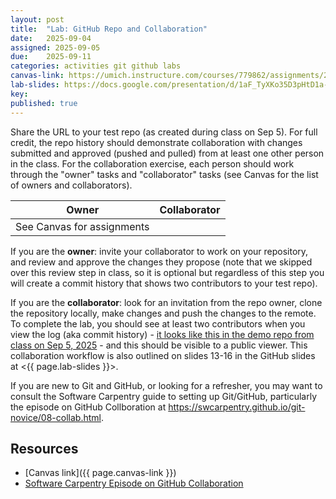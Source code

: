 ```yaml
---
layout: post
title:  "Lab: GitHub Repo and Collaboration"
date:   2025-09-04
assigned: 2025-09-05
due:    2025-09-11
categories: activities git github labs
canvas-link: https://umich.instructure.com/courses/779862/assignments/2885598
lab-slides: https://docs.google.com/presentation/d/1aF_TyXKo35D3pHtD1a-1HLEqmq9JOPRxeElGGqGLIlo/edit?usp=sharing
key:    
published: true
---
```


Share the URL to your test repo (as created during class on Sep 5). For full credit, the repo history should demonstrate collaboration with changes submitted and approved (pushed and pulled) from at least one other person in the class.
For the collaboration exercise, each person should work through the "owner" tasks and "collaborator" tasks (see Canvas for the list of owners and collaborators).

| Owner | Collaborator |
| --- | --- |
| See Canvas for assignments | |

If you are the **owner**: invite your collaborator to work on your repository, and review and approve the changes they propose (note that we skipped over this review step in class, so it is optional but regardless of this step you will create a commit history that shows two contributors to your test repo). 

If you are the **collaborator**: look for an invitation from the repo owner, clone the repository locally, make changes and push the changes to the remote. To complete the lab, you should see at least two contributors when you view the log (aka commit history) - [it looks like this in the demo repo from class on Sep 5, 2025](https://github.com/morskyjezek/cookies-test/commits/main/) - and this should be visible to a public viewer. This collaboration workflow is also outlined on slides 13-16 in the GitHub slides at <{{ page.lab-slides }}>.

If you are new to Git and GitHub, or looking for a refresher, you may want to consult the Software Carpentry guide to setting up Git/GitHub, particularly
the episode on GitHub Collboration at <https://swcarpentry.github.io/git-novice/08-collab.html>.

## Resources

* [Canvas link]({{ page.canvas-link }})
* [Software Carpentry Episode on GitHub Collaboration](https://swcarpentry.github.io/git-novice/08-collab.html)
